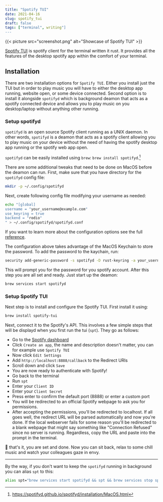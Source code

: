 ```yaml
---
title: "Spotify TUI"
date: 2021-04-16
slug: spotify_tui
draft: false
tags: ["terminal", writing"]
---
```


{{< picture src="screenshot.png" alt="Showcase of Spotify TUI" >}}

[Spotify TUI](https://github.com/Rigellute/spotify-tui) is spotify client
for the terminal written it rust. It provides all the features of the desktop
spotify app within the comfort of your terminal.

## Installation

There are two installation options for `Spotify TUI`. Either you install
just the TUI but in order to play music you will have to either the
desktop app running, website open, or some device connected.
Second option is to install it alongside `spotifyd` which is background
deamon that acts as a spotify connected device and allows you to
play music on you desktop/laptop without anything other running.

### Setup spotifyd

`spotifyd` is an open source Spotify client running as a UNIX daemon.
In other words, `spotifyd` is a deamon that acts as a spotify client
allowing you to play music on your device without the need of having
the spotify desktop app running or the spotify web app open.

`spotifyd` can be easily installed using `brew`: `brew install spotifyd`.[^1]

[^1]: https://spotifyd.github.io/spotifyd/installation/MacOS.html

There are some additional tweaks that need to be done on MacOS before
the deamon can run. First, make sure that you have directory for
the `spotifyd` config file:

```bash
mkdir -p ~/.config/spotifyd
```

Next, create following config file modifying your username as needed:

```bash
echo "[global]
username = "your_username@example.com"
use_keyring = true
backend = "rodio"
" > ~/.config/spotifyd/spotifyd.conf
```

If you want to learn more about the configuration options see the full
[reference](https://spotifyd.github.io/spotifyd/config/File.html).

The configuration above takes advantage of the MacOS Keychain to store the password.
To add the password to the kaychain, run:

```bash
security add-generic-password -s spotifyd -D rust-keyring -a your_username@example.com -w
```

This will prompt you for the password for you spotify account. After this step
you are all set and ready. Just start up the deamon:

```bash
brew services start spotifyd
```

### Setup Spotify TUI

Next step is to install and configure the Spotify TUI. First install it using:

```bash
brew install spotify-tui
```

Next, connect it to the Spotify's API. This involves a few simple steps
that will be displayd when you first run the tui (`spt`). They go as follows:

- Go to the [Spotify dashboard](https://developer.spotify.com/dashboard/applications)
- Click `Create an app`, the name and description doesn't matter, you can for example
  use `Spotify TUI`
- Now click `Edit Settings`
- Add `http://localhost:8888/callback` to the Redirect URIs
- Scroll down and click `Save`
- You are now ready to authenticate with Spotify!
- Go back to the terminal
- Run `spt`
- Enter your `Client ID`
- Enter your `Client Secret`
- Press enter to confirm the default port (8888) or enter a custom port
- You will be redirected to an official Spotify webpage to ask you for permissions.
- After accepting the permissions, you'll be redirected to localhost. If all goes well, the redirect URL will be parsed automatically and now you're done. If the local webserver fails for some reason you'll be redirected to a blank webpage that might say something like "Connection Refused" since no server is running. Regardless, copy the URL and paste into the prompt in the terminal.

🎉 that's it, you are set and done. Now you can sit back, relax to some chill music
and watch your colleagues gaze in envy.

---

By the way, if you don't want to keep the `spotifyd` running in background you can alias `spt` to this:

```bash
alias spt="brew services start spotifyd && spt && brew services stop spotifyd"
```

